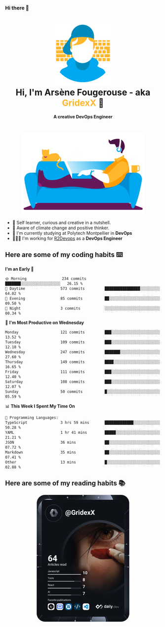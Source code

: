 ### Hi there 👋

<!--
**GridexX/gridexx** is a ✨ _special_ ✨ repository because its `README.md` (this file) appears on your GitHub profile.

Here are some ideas to get you started:

- 🔭 I’m currently working on ...
- 🌱 I’m currently learning ...
- 👯 I’m looking to collaborate on ...
- 🤔 I’m looking for help with ...
- 💬 Ask me about ...
- 📫 How to reach me: ...
- 😄 Pronouns: ...
- ⚡ Fun fact: ...
-->


<!-- Header -->
<h1 align="center">
  <img src="./images/user_profile.png" width="200">
  <br>
  Hi, I'm Arsène Fougerouse - aka <span style="color:#ffb72e">GridexX</span> 👋
</h1>


<p align="center">
  <b>A creative DevOps Engineer </b>
</p>
<br/>
<p align="center">
  <img src="./images/man_couch.png" width="400">
</p>

- 🎨 Self learner, curious and creative in a nutshell. 
- 🌱 Aware of climate change and positive thinker.
- 📕 I'm currently studying at Polytech Montpellier in **DevOps**
- 👨🏻‍💻 I'm working for [R2Devops](https://r2devops.io) as a **DevOps Engineer**


## Here are some of my coding habits ⌨️

<!-- Add a section about tech and Ops stack
  Like this one : https://github.com/Xanthus58#-tech-stack
-->
<!--START_SECTION:waka-->
**I'm an Early 🐤** 

```text
🌞 Morning                234 commits         ███████░░░░░░░░░░░░░░░░░░   26.15 % 
🌆 Daytime                573 commits         ████████████████░░░░░░░░░   64.02 % 
🌃 Evening                85 commits          ██░░░░░░░░░░░░░░░░░░░░░░░   09.50 % 
🌙 Night                  3 commits           ░░░░░░░░░░░░░░░░░░░░░░░░░   00.34 % 
```
📅 **I'm Most Productive on Wednesday** 

```text
Monday                   121 commits         ███░░░░░░░░░░░░░░░░░░░░░░   13.52 % 
Tuesday                  109 commits         ███░░░░░░░░░░░░░░░░░░░░░░   12.18 % 
Wednesday                247 commits         ███████░░░░░░░░░░░░░░░░░░   27.60 % 
Thursday                 149 commits         ████░░░░░░░░░░░░░░░░░░░░░   16.65 % 
Friday                   111 commits         ███░░░░░░░░░░░░░░░░░░░░░░   12.40 % 
Saturday                 108 commits         ███░░░░░░░░░░░░░░░░░░░░░░   12.07 % 
Sunday                   50 commits          █░░░░░░░░░░░░░░░░░░░░░░░░   05.59 % 
```


📊 **This Week I Spent My Time On** 

```text
💬 Programming Languages: 
TypeScript               3 hrs 59 mins       █████████████░░░░░░░░░░░░   50.28 % 
YAML                     1 hr 41 mins        █████░░░░░░░░░░░░░░░░░░░░   21.21 % 
JSON                     36 mins             ██░░░░░░░░░░░░░░░░░░░░░░░   07.72 % 
Markdown                 35 mins             ██░░░░░░░░░░░░░░░░░░░░░░░   07.41 % 
Other                    13 mins             █░░░░░░░░░░░░░░░░░░░░░░░░   02.88 % 
```


<!--END_SECTION:waka-->

## Here are some of my reading habits 📚
<div  align="center">
  <img src="./images/devcard.svg" width="300">
</div>
